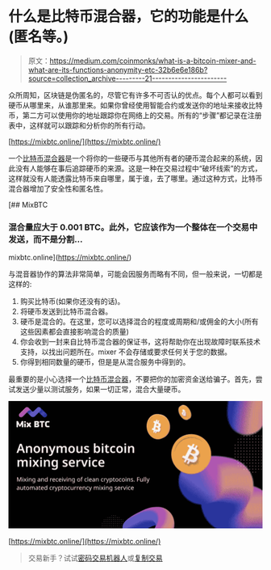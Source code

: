 # 什么是比特币混合器，它的功能是什么(匿名等。)

> 原文：<https://medium.com/coinmonks/what-is-a-bitcoin-mixer-and-what-are-its-functions-anonymity-etc-32b6e6e186b?source=collection_archive---------21----------------------->

众所周知，区块链是伪匿名的，尽管它有许多不可否认的优点。每个人都可以看到硬币从哪里来，从谁那里来。如果你曾经使用智能合约或发送你的地址来接收比特币，第二方可以使用你的地址跟踪你在网络上的交易。所有的“步骤”都记录在注册表中，这样就可以跟踪和分析你的所有行动。

[https://mixbtc.online/](https://mixbtc.online/)

一个[比特币混合器](https://mixbtc.online/)是一个将你的一些硬币与其他所有者的硬币混合起来的系统，因此没有人能够在事后追踪硬币的来源。这是一种在交易过程中“破坏线索”的方式，这样就没有人能透露比特币来自哪里，属于谁，去了哪里。通过这种方式，比特币混合器增加了安全性和匿名性。

[](https://mixbtc.online/) [## MixBTC

### 混合量应大于 0.001 BTC。此外，它应该作为一个整体在一个交易中发送，而不是分割…

mixbtc.online](https://mixbtc.online/) 

与混音器协作的算法非常简单，可能会因服务而略有不同，但一般来说，一切都是这样的:

1.  购买比特币(如果你还没有的话)。
2.  将硬币发送到比特币混合器。
3.  硬币是混合的。在这里，您可以选择混合的程度或周期和/或佣金的大小(所有这些因素都会直接影响混合的质量)
4.  你会收到一封来自比特币混合器的保证书，这将帮助你在出现故障时联系技术支持，以找出问题所在。mixer 不会存储或要求任何关于您的数据。
5.  你得到相同数量的硬币，但是是从混合服务中得到的。

最重要的是小心选择一个[比特币混合器](https://mixbtc.online/)，不要把你的加密资金送给骗子。首先，尝试发送少量以测试服务，如果一切正常，混合大量硬币。

![](img/a4fdf9281d2dfb5c55c3ceb741b097a2.png)

[https://mixbtc.online/](https://mixbtc.online/)

> 交易新手？试试[密码交易机器人](/coinmonks/crypto-trading-bot-c2ffce8acb2a)或[复制交易](/coinmonks/top-10-crypto-copy-trading-platforms-for-beginners-d0c37c7d698c)